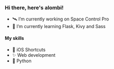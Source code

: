 ### Hi there, here's alombi!
- 🛰 I’m currently working on Space Control Pro
- 🌱 I’m currently learning Flask, Kivy and Sass
#### My skills
-  iOS Shortcuts
- ✨ Web development
- 🐍 Python


<!--
**alombi/alombi** is a ✨ _special_ ✨ repository because its `README.md` (this file) appears on your GitHub profile.

Here are some ideas to get you started:

- 🔭 I’m currently working on ...
- 🌱 I’m currently learning ...
- 👯 I’m looking to collaborate on ...
- 🤔 I’m looking for help with ...
- 💬 Ask me about ...
- 📫 How to reach me: ...
- 😄 Pronouns: ...
- ⚡ Fun fact: ...
-->
